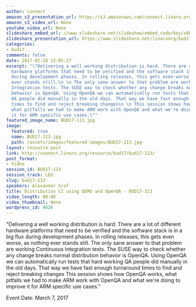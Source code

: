 ```yaml
---
author: connect
amazon_s3_presentation_url: https://s3.amazonaws.com/connect.linaro.org/bud17/Presentations/BUD17-113%3A+Distribution+CI+using+QEMU+and+OpenQA.pdf
amazon_s3_video_url: None
youtube_video_url: None
slideshare_embed_url: //www.slideshare.net/slideshow/embed_code/key/z6UyxwImy0wWog
slideshare_presentation_url: https://www.slideshare.net/linaroorg/bud17-113-distribution-ci-using-qemu-and-open-qa
categories:
- bud17
comments: false
date: 2017-02-28 12:05:27
excerpt: "\"Delivering a well working distribution is hard. There are a lot of different
  hardware platforms that need to be verified and the software stack is in a big flux
  during development phases. In rolling releases, this gets even worse, as nothing
  ever stands still.\n \n The only sane answer to that problem are working Continuous
  Integration tests. The SUSE way to check whether any change breaks normal distribution
  behavior is OpenQA. Using OpenQA we can automatically run tests that hard working
  QA people did manually in the old days. That way we have fast enough turnaround
  times to find and reject breaking changes\n \n This session shows how OpenQA works,
  what pitfalls we had to make ARM work with OpenQA and what we're doing to improve
  it for ARM specific use cases.\""
featured_image_name: BUD17-113.jpg
image:
  featured: true
  name: BUD17-113.jpg
  path: /assets/images/featured-images/BUD17-113.jpg
layout: resource-post
link: http://connect.linaro.org/resource/bud17/bud17-113/
post_format:
- Video
session_id: BUD17-113
session_track: LEG
slug: bud17-113
speakers: Alexander Graf
title: Distribution CI using QEMU and OpenQA - BUD17-113
video_length: 00:00
video_thumbnail: None
wordpress_id: 4626
---
```


"Delivering a well working distribution is hard. There are a lot of different hardware platforms that need to be verified and the software stack is in a big flux during development phases. In rolling releases, this gets even worse, as nothing ever stands still.    The only sane answer to that problem are working Continuous Integration tests. The SUSE way to check whether any change breaks normal distribution behavior is OpenQA. Using OpenQA we can automatically run tests that hard working QA people did manually in the old days. That way we have fast enough turnaround times to find and reject breaking changes    This session shows how OpenQA works, what pitfalls we had to make ARM work with OpenQA and what we're doing to improve it for ARM specific use cases."

Event Date: March 7, 2017